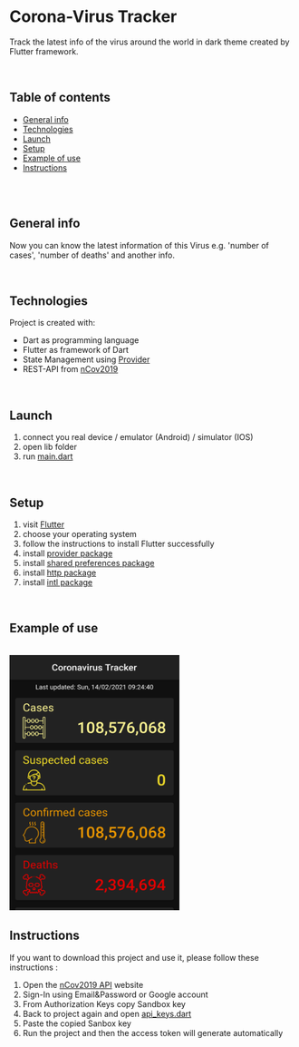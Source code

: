 # Corona-Virus Tracker
Track the latest info of the virus around the world in dark theme created by Flutter framework.

<br />

## Table of contents
* [General info](#general-info)
* [Technologies](#technologies)
* [Launch](#launch)
* [Setup](#setup)
* [Example of use](#example-of-use)
* [Instructions](#instructions)

<br />
<br />

## General info
Now you can know the latest information of this Virus e.g. 'number of cases', 'number of deaths' and another info.

<br />

## Technologies
Project is created with:
* Dart as programming language
* Flutter as framework of Dart
* State Management using [Provider](https://pub.dev/packages/provider "Provider package")
* REST-API from [nCov2019](https://ncov2019-admin.firebaseapp.com/ "nCov2019 Dashboard")

<br />

## Launch
1. connect you real device / emulator (Android) / simulator (IOS)
1. open lib folder
2. run [main.dart](lib/main.dart)

<br />

## Setup
1. visit [Flutter](https://flutter.dev/docs/get-started/install "Flutter setup page")
2. choose your operating system
3. follow the instructions to install Flutter successfully
4. install [provider package](https://pub.dev/packages/provider/install "Provider package installation")
5. install [shared preferences package](https://pub.dev/packages/shared_preferences/install "Shared preferences package installation")
6. install [http package](https://pub.dev/packages/http/install "Http package installation")
7. install [intl package](https://pub.dev/packages/intl/install "Intl package installation")

<br />

## Example of use
<br />

<img src="assets/screenshots/corona-virus-tracker.png" width="300" height="450"> 

<br />

## Instructions
If you want to download this project and use it, please follow these instructions :
1. Open the [nCov2019 API](https://ncov2019-admin.firebaseapp.com/ "nCov2019 Dashboard") website
2. Sign-In using Email&Password or Google account
3. From Authorization Keys copy Sandbox key
4. Back to project again and open [api_keys.dart](lib/app/services/api_keys.dart)
5. Paste the copied Sanbox key
6. Run the project and then the access token will generate automatically